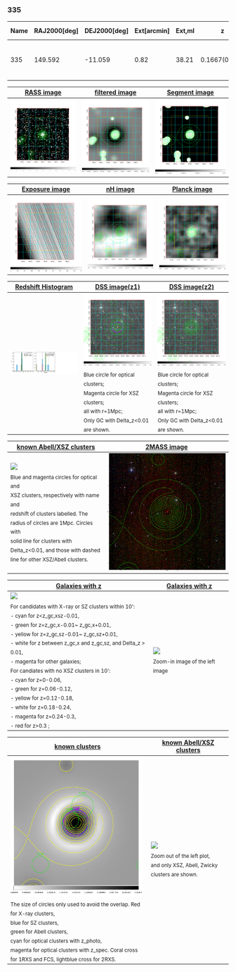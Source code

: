 <div STYLE="page-break-after: always;"></div>

### 335

|Name|RAJ2000[deg]|DEJ2000[deg] |Ext[arcmin]| Ext,ml | z | z_src| C|GC(XSZ,Delta_z<0.01)| GC(OPT,Delta_z<0.01)|GC| R_sig[arcmin] | R500[arcmin] | R500[Mpc]| CRsig[c/s] | CR500[c/s] |L500[1E44 erg/s]|F500[1E-12 erg/s/cm^2]| M500[1E14 Msun]|Tx[keV]|Cnt_sig|Beta|Rc[arcmin]|Comment|Alias|
|---|---|---|---|---|---|------|---|--------|---------|----------|---|---|---|---|---|---|---|---|---|---|---|---|---|---|
|335| 149.592| -11.059| 0.82| 38.21| 0.1667(0.005)| z1, z_xsz| B| MCXC, PSZ2, Tar| W| A, MCXC, PSZ2, Tar, W, XB| 5.875| 7.319| 1.252| 0.354(0.036)| 0.369(0.037)| 5.271(0.187)| 6.870(0.244)| 6.58(0.11)| 7.22(0.08)| 150.2| 0.915(-0.091+0.061)| 2.476(-0.388+0.285)| -| k016|

|[RASS image](../image/335/335_img.pdf)|[filtered image](../image/335/335_fil.pdf)|[Segment image](../image/335/335_seg.pdf)|
|-------------------|--------------------|-------------------|
| <img src="../image/335/335_img.png" width="300">  | <img src="../image/335/335_fil.png" width="300">   | <img src="../image/335/335_seg.png" width="300">  |

|[Exposure image](../image/335/335_mex.pdf)| [nH image](../image/335/335_nh.pdf)| [Planck image](../image/335/335_p.pdf)|
|-------------------|--------------------|-------------------|
|<img src="../image/335/335_mex.png" width="300">   | <img src="../image/335/335_nh.png" width="300">    | <img src="../image/335/335_p.png" width="300"> |

|[Redshift Histogram](../image/335/335_zg.pdf) | [DSS image(z1)](../image/335/335_dss_z1.pdf)      |  [DSS image(z2)](../image/335/335_dss_z2.pdf)    |
|-------------------|--------------------|-------------------|
|<img src="../image/335/335_zg.png" width="300"> |<img src="../image/335/335_dss_z1.png" width="300"> <sub><br>Blue circle for optical clusters; <br>Magenta circle for XSZ clusters; <br>all with r=1Mpc; <br>Only GC with Delta_z<0.01 are shown. </sub>| <img src="../image/335/335_dss_z2.png" width="300"><sub><br>Blue circle for optical clusters; <br>Magenta circle for XSZ clusters; <br>all with r=1Mpc; <br>Only GC with Delta_z<0.01 are shown. </sub> |

|[known Abell/XSZ clusters](../image/335/335_m.pdf) | [2MASS image](../image/335/335_2mass.pdf)      |
|-------------------|-------------------|
|<img src=../image/335/335_m.png width="300"> <br><sub>Blue and magenta circles for optical and <br>XSZ clusters, respectively with name and <br>redshift of clusters labelled. The <br>radius of circles are 1Mpc. Circles with <br>solid line for clusters with <br>Delta_z<0.01, and those with dashed <br>line for other XSZ/Abell clusters.        </sub>|<img src="../image/335/335_2mass.png" width="300">  |

|[Galaxies with z](../image/335/335_opt_ned.pdf) |[Galaxies with z](../image/335/335_opt_ned_zoom.pdf) |
|-------------------|-------------------|
| <img src=../image/335/335_opt_ned.png width="300"> <br><sub> For candidates with X-ray or SZ clusters within 10': <br> - cyan for z<z_gc,xsz-0.01, <br> - green for z=z_gc,x-0.01~ z_gc,x+0.01, <br> - yellow for z=z_gc,sz-0.01~ z_gc,sz+0.01, <br> - white for z between z_gc,x and z_gc,sz, and Delta_z > 0.01, <br> - magenta for other galaxies; <br>For candiates with no XSZ clusters in 10': <br> - cyan for z=0-0.06, <br> - green for z=0.06-0.12, <br> - yellow for z=0.12-0.18, <br> - white for z=0.18-0.24, <br> - magenta for z=0.24-0.3, <br> - red for z>0.3 ;  </sub>|<img src=../image/335/335_opt_ned_zoom.png width="300">  <br><sub> Zoom-in image of the left image</sub>|

|[known clusters](../image/335/335_gc.pdf) |[known Abell/XSZ clusters](../image/335/335_gc_large.pdf) |
|-------------------|-------------------|
| <img src=../image/335/335_gc.png width="300"> <br><sub> The size of circles only used to avoid the overlap. Red for X-ray clusters, <br> blue for SZ clusters, <br> green for Abell clusters, <br> cyan for optical clusters with z_photo, <br> magenta for optical clusters with z_spec. Coral cross for 1RXS and FCS, lightblue cross for 2RXS. </sub>|<img src=../image/335/335_gc_large.png width="300"> <br><sub> Zoom out of the left plot, <br> and only XSZ, Abell, Zwicky clusters are shown. </sub> |



